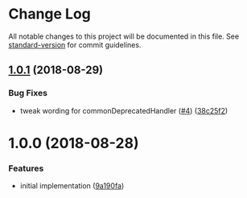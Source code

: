 # Change Log

All notable changes to this project will be documented in this file. See [standard-version](https://github.com/conventional-changelog/standard-version) for commit guidelines.

<a name="1.0.1"></a>
## [1.0.1](https://github.com/ikatyang/vnopts/compare/v1.0.0...v1.0.1) (2018-08-29)

### Bug Fixes

* tweak wording for commonDeprecatedHandler ([#4](https://github.com/ikatyang/vnopts/issues/4)) ([38c25f2](https://github.com/ikatyang/vnopts/commit/38c25f2))


<a name="1.0.0"></a>
# 1.0.0 (2018-08-28)


### Features

* initial implementation ([9a190fa](https://github.com/ikatyang/vnopts/commit/9a190fa))
